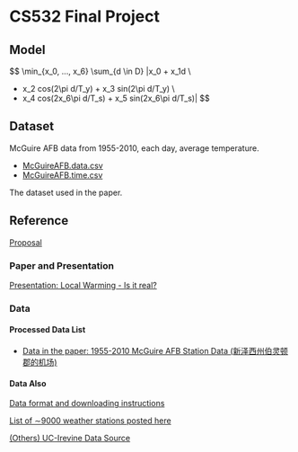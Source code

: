 # CS532 Final Project



## Model


$$
\min_{x_0, ..., x_6} \sum_{d \in D} |x_0 + x_1d \\
+ x_2 cos(2\pi d/T_y) + x_3 sin(2\pi d/T_y) \\
+ x_4 cos(2x_6\pi d/T_s) + x_5 sin(2x_6\pi d/T_s)|
$$

## Dataset

McGuire AFB data from 1955-2010, each day, average temperature.

- [McGuireAFB.data.csv](./data/McGuireAFB.data.csv) 
- [McGuireAFB.time.csv](./data/McGuireAFB.time.csv) 


The dataset used in the paper.



## Reference

[Proposal](https://docs.google.com/document/d/17-SN3CiIkT78NDMZJ8cvwmgNUnrevUbJImAVSYZd6rc/edit)

### Paper and Presentation

[Presentation: Local Warming - Is it real?](https://vanderbei.princeton.edu/tex/talks/WhartonStat11/LocalWarming.pdf)

### Data

#### Processed Data List

- [Data in the paper: 1955-2010 McGuire AFB Station Data (新泽西州伯灵顿郡的机场)](./data/data.csv) 

#### Data Also

[Data format and downloading instructions](ftp://ftp.ncdc.noaa.gov/pub/data/gsod/readme.txt )

[List of ∼9000 weather stations posted here](ftp://ftp.ncdc.noaa.gov/pub/data/gsod/ish-history.txt )

[(Others) UC-Irevine Data Source](https://archive.ics.uci.edu/ml/index.php)

